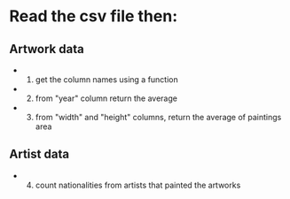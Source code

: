 # Read the csv file then:

## Artwork data
- 1. get the column names using a function

- 2. from "year" column return the average

- 3. from "width" and "height" columns, return the average of paintings area

## Artist data
- 4. count nationalities from artists that painted the artworks